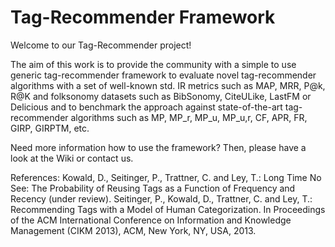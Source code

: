 Tag-Recommender Framework
========================

Welcome to our Tag-Recommender project!

The aim of this work is to provide the community with a simple to use generic tag-recommender framework to evaluate novel tag-recommender algorithms with a set of well-known std. IR metrics such as MAP, MRR, P@k, R@K and folksonomy datasets such as BibSonomy, CiteULike, LastFM or Delicious and to benchmark the approach against state-of-the-art tag-recommender algorithms such as MP, MP_r, MP_u, MP_u,r, CF, APR, FR, GIRP, GIRPTM, etc.

Need more information how to use the framework? Then, please have a look at the Wiki or contact us.

References:
Kowald, D., Seitinger, P., Trattner, C. and Ley, T.: Long Time No See: The Probability of Reusing Tags as a Function of Frequency and Recency (under review).
Seitinger, P., Kowald, D., Trattner, C. and Ley, T.: Recommending Tags with a Model of Human Categorization. In Proceedings of the ACM International Conference on Information and Knowledge Management (CIKM 2013), ACM, New York, NY, USA, 2013. 